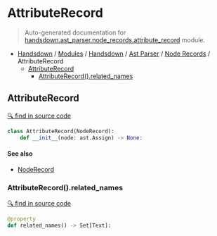 # AttributeRecord

> Auto-generated documentation for [handsdown.ast_parser.node_records.attribute_record](https://github.com/vemel/handsdown/blob/master/handsdown/ast_parser/node_records/attribute_record.py) module.

- [Handsdown](../../../README.md#-handsdown---python-documentation-generator) / [Modules](../../../MODULES.md#modules) / [Handsdown](../../index.md#handsdown) / [Ast Parser](../index.md#ast-parser) / [Node Records](index.md#node-records) / AttributeRecord
  - [AttributeRecord](#attributerecord)
    - [AttributeRecord().related_names](#attributerecordrelated_names)

## AttributeRecord

[🔍 find in source code](https://github.com/vemel/handsdown/blob/master/handsdown/ast_parser/node_records/attribute_record.py#L12)

```python
class AttributeRecord(NodeRecord):
    def __init__(node: ast.Assign) -> None:
```

#### See also

- [NodeRecord](node_record.md#noderecord)

### AttributeRecord().related_names

[🔍 find in source code](https://github.com/vemel/handsdown/blob/master/handsdown/ast_parser/node_records/attribute_record.py#L25)

```python
@property
def related_names() -> Set[Text]:
```
